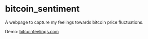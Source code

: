 # bitcoin_sentiment

A webpage to capture my feelings towards bitcoin price fluctuations.

Demo: [bitcoinfeelings.com](http://bitcoinfeelings.com)